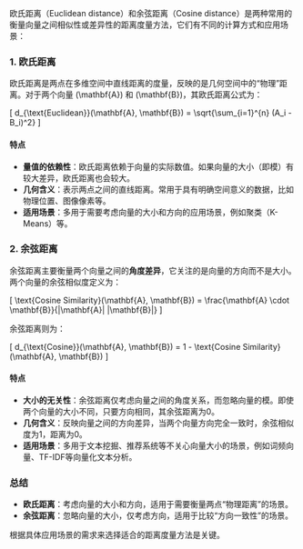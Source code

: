 欧氏距离（Euclidean distance）和余弦距离（Cosine distance）是两种常用的衡量向量之间相似性或差异性的距离度量方法，它们有不同的计算方式和应用场景：

### 1. 欧氏距离

欧氏距离是两点在多维空间中直线距离的度量，反映的是几何空间中的“物理”距离。对于两个向量 \(\mathbf{A}\) 和 \(\mathbf{B}\)，其欧氏距离公式为：

\[
d_{\text{Euclidean}}(\mathbf{A}, \mathbf{B}) = \sqrt{\sum_{i=1}^{n} (A_i - B_i)^2}
\]

#### 特点

- **量值的依赖性**：欧氏距离依赖于向量的实际数值。如果向量的大小（即模）有较大差异，欧氏距离也会较大。
- **几何含义**：表示两点之间的直线距离。常用于具有明确空间意义的数据，比如物理位置、图像像素等。
- **适用场景**：多用于需要考虑向量的大小和方向的应用场景，例如聚类（K-Means）等。

### 2. 余弦距离

余弦距离主要衡量两个向量之间的**角度差异**，它关注的是向量的方向而不是大小。两个向量的余弦相似度定义为：

\[
\text{Cosine Similarity}(\mathbf{A}, \mathbf{B}) = \frac{\mathbf{A} \cdot \mathbf{B}}{\|\mathbf{A}\| \|\mathbf{B}\|}
\]

余弦距离则为：

\[
d_{\text{Cosine}}(\mathbf{A}, \mathbf{B}) = 1 - \text{Cosine Similarity}(\mathbf{A}, \mathbf{B})
\]

#### 特点

- **大小的无关性**：余弦距离仅考虑向量之间的角度关系，而忽略向量的模。即使两个向量的大小不同，只要方向相同，其余弦距离为0。
- **几何含义**：反映向量之间的方向差异，当两个向量方向完全一致时，余弦相似度为1，距离为0。
- **适用场景**：多用于文本挖掘、推荐系统等不关心向量大小的场景，例如词频向量、TF-IDF等向量化文本分析。

### 总结

- **欧氏距离**：考虑向量的大小和方向，适用于需要衡量两点“物理距离”的场景。
- **余弦距离**：忽略向量的大小，仅考虑方向，适用于比较“方向一致性”的场景。

根据具体应用场景的需求来选择适合的距离度量方法是关键。

